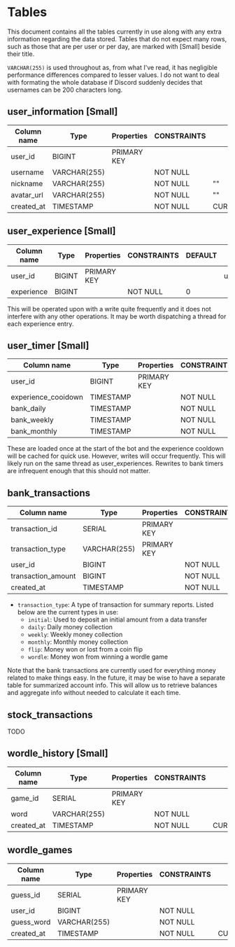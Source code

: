 # Tables

This document contains all the tables currently in use along with any extra information regarding the data stored.
Tables that do not expect many rows, such as those that are per user or per day, are marked with [Small] beside their title.

`VARCHAR(255)` is used throughout as, from what I've read, it has negligible performance differences compared to lesser values.
I do not want to deal with formating the whole database if Discord suddenly decides that usernames can be 200 characters long.

## user_information [Small]

| Column name | Type         | Properties  | CONSTRAINTS | DEFAULT           | REFERENCES |
| ----------- | ------------ | ----------- | ----------- | ----------------- | ---------- |
| user_id     | BIGINT       | PRIMARY KEY |             |                   |            |
| username    | VARCHAR(255) |             | NOT NULL    |                   |            |
| nickname    | VARCHAR(255) |             | NOT NULL    | ""                |            |
| avatar_url  | VARCHAR(255) |             | NOT NULL    | ""                |            |
| created_at  | TIMESTAMP    |             | NOT NULL    | CURRENT_TIMESTAMP |            |

## user_experience [Small]

| Column name | Type   | Properties  | CONSTRAINTS | DEFAULT | REFERENCES                |
| ----------- | ------ | ----------- | ----------- | ------- | ------------------------- |
| user_id     | BIGINT | PRIMARY KEY |             |         | user_information(user_id) |
| experience  | BIGINT |             | NOT NULL    | 0       |                           |

This will be operated upon with a write quite frequently and it does not interfere with any other operations.
It may be worth dispatching a thread for each experience entry.

## user_timer [Small]

| Column name         | Type      | Properties  | CONSTRAINTS | DEFAULT           | REFERENCES                |
| ------------------- | --------- | ----------- | ----------- | ----------------- | ------------------------- |
| user_id             | BIGINT    | PRIMARY KEY |             |                   | user_information(user_id) |
| experience_cooidown | TIMESTAMP |             | NOT NULL    | CURRENT_TIMESTAMP |                           |
| bank_daily          | TIMESTAMP |             | NOT NULL    | CURRENT_TIMESTAMP |                           |
| bank_weekly         | TIMESTAMP |             | NOT NULL    | CURRENT_TIMESTAMP |                           |
| bank_monthly        | TIMESTAMP |             | NOT NULL    | CURRENT_TIMESTAMP |                           |

These are loaded once at the start of the bot and the experience cooldown will be cached for quick use.
However, writes will occur frequently. This will likely run on the same thread as user_experiences.
Rewrites to bank timers are infrequent enough that this should not matter.

## bank_transactions

| Column name        | Type         | Properties  | CONSTRAINTS | DEFAULT           | REFERENCES                |
| ------------------ | ------------ | ----------- | ----------- | ----------------- | ------------------------- |
| transaction_id     | SERIAL       | PRIMARY KEY |             |                   |                           |
| transaction_type   | VARCHAR(255) | PRIMARY KEY |             |                   |                           |
| user_id            | BIGINT       |             | NOT NULL    |                   | user_information(user_id) |
| transaction_amount | BIGINT       |             | NOT NULL    |                   |                           |
| created_at         | TIMESTAMP    |             | NOT NULL    | CURRENT_TIMESTAMP |                           |

- `transaction_type`: A type of transaction for summary reports. Listed below are the current types in use:
  - `initial`: Used to deposit an initial amount from a data transfer
  - `daily`: Daily money collection
  - `weekly`: Weekly money collection
  - `monthly`: Monthly money collection
  - `flip`: Money won or lost from a coin flip
  - `wordle`: Money won from winning a wordle game

Note that the bank transactions are currently used for everything money related to make things easy.
In the future, it may be wise to have a separate table for summarized account info.
This will allow us to retrieve balances and aggregate info without needed to calculate it each time.

## stock_transactions

TODO

## wordle_history [Small]

| Column name | Type         | Properties  | CONSTRAINTS | DEFAULT           | REFERENCES |
| ----------- | ------------ | ----------- | ----------- | ----------------- | ---------- |
| game_id     | SERIAL       | PRIMARY KEY |             |                   |            |
| word        | VARCHAR(255) |             | NOT NULL    |                   |            |
| created_at  | TIMESTAMP    |             | NOT NULL    | CURRENT_TIMESTAMP |            |

## wordle_games

| Column name | Type         | Properties  | CONSTRAINTS | DEFAULT           | REFERENCES                |
| ----------- | ------------ | ----------- | ----------- | ----------------- | ------------------------- |
| guess_id    | SERIAL       | PRIMARY KEY |             |                   |                           |
| user_id     | BIGINT       |             | NOT NULL    |                   | user_information(user_id) |
| guess_word  | VARCHAR(255) |             | NOT NULL    |                   |                           |
| created_at  | TIMESTAMP    |             | NOT NULL    | CURRENT_TIMESTAMP |                           |
